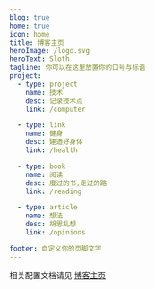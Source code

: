 ```yaml
---
blog: true
home: true
icon: home
title: 博客主页
heroImage: /logo.svg
heroText: Sloth
tagline: 你可以在这里放置你的口号与标语
project:
  - type: project
    name: 技术
    desc: 记录技术点
    link: /computer

  - type: link
    name: 健身
    desc: 建造好身体
    link: /health

  - type: book
    name: 阅读
    desc: 度过的书,走过的路
    link: /reading

  - type: article
    name: 想法
    desc: 胡思乱想
    link: /opinions

footer: 自定义你的页脚文字
---
```


相关配置文档请见 [博客主页](https://vuepress-theme-hope.github.io/zh/guide/layout/blog/)

